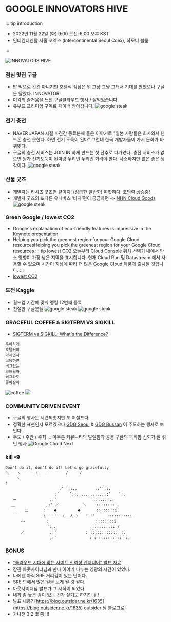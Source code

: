 # GOOGLE INNOVATORS HIVE

::: tip introduction
- 2022년 11월 22일 (화) 9:00 오전–6:00 오후 KST
- 인터컨티넨탈 서울 코엑스 (Intercontinental Seoul Coex), 하모니 볼룸

:::

![INNOVATORS HIVE](https://inthecloud.withgoogle.com/next-22-innovators-hive-korea/static/img/KR_InnovatorsHive_LP_2880x1200.png)

### 점심 맛집 구글
- 밥 먹으로 간건 아니지만 호텔식 점심은 뭐 그냥 그냥 그래서 기대를 안했으나 구글은 달랐다. INNOVATOR!
- 미각의 즐거움을 느낀 구글클라우드 행사 / 잘먹었습니다.
- 유부프 프리미엄 구독료 패이백 받아갑니다.
![google steak](../../../../images/googlecloud/steak.webp)

### 전기 충전
- NAVER JAPAN 시절 파견간 동료분께 들은 이야기로 "일본 사람들은 회사와서 핸드폰 충전 못한다. 하면 전기 도둑이 된다" 그런데 한국 개발자들이 가서 문화가 바뀌엇다.
- 구글의 충전 서비스는 JOIN IN 하게 만드는 첫 단추로 다가왔다. 충전 서비스가 없으면 뭔가 전기도둑이 된마량 두리번 두리번 거려야 한다. 사소하지만 않은 좋은 생각이다.
![google steak](../../../../images/googlecloud/charge.webp)

### 선물 굿즈
- 개발자는 티셔츠 굿즈면 끝이지! (성급한 일반화) 따땃하다. 코딩력 상승중!
- 개발자 굿즈의 또다른 유니버스 '바지'편이 궁금하면 -> [NHN Cloud Goods](http://localhost:8080/logs/tech/nhn-forward/#goods)
![google steak](../../../../images/googlecloud/goods.webp)

### Green Google / lowest CO2
- Google's explanation of eco-friendly features is impressive in the Keynote presentation
- Helping you pick the greenest region for your Google Cloud resourcesHelping you pick the greenest region for your Google Cloud resources
::: tip lowest CO2
오늘부터 Cloud Console 위치 선택기 내에서 탄소 영향이 가장 낮은 지역을 표시합니다. 현재 Cloud Run 및 Datastream 에서 사용할 수 있으며 시간이 지남에 따라 더 많은 Google Cloud 제품에 출시될 것입니다.
:::
- [lowest CO2](https://cloud.google.com/blog/topics/sustainability/pick-the-google-cloud-region-with-the-lowest-co2?hl=en)

### 도전 Kaggle
- 월드컵 기간에 맞춰 랭킹 12번째 등록
- 친절한 구글분들 
![google steak](../../../../images/googlecloud/Kaggle5-logic.webp)
![google steak](../../../../images/googlecloud/Kaggle5.webp)

### GRACEFUL COFFEE & SIGTERM VS SIGKILL
- [SIGTERM vs SIGKILL: What's the Difference?](https://linuxhandbook.com/sigterm-vs-sigkill/)
```
우아하게
호텔커피
마시면서
코딩하면
버그없는
코드될까
버그라도
좋아질까
```
![coffee](../../../../images/googlecloud/coffee.webp)
![](https://img1.daumcdn.net/thumb/R1280x0/?scode=mtistory2&fname=https%3A%2F%2Fblog.kakaocdn.net%2Fdn%2F7es2w%2FbtrFIeL6v4o%2F8jUuEHLckrRpW9mBDc0R91%2Fimg.png)


### COMMUNITY DRIVEN EVENT
- 구글의 행사는 세련되엇지만 또 어설프다.
- 정확한 표현인지 모르겠으나 [GDG Seoul](https://gdg.community.dev/gdg-seoul/) & [GDG Bussan](https://gdg.community.dev/gdg-busan/) 이 주도하는 행사로 보인다.
- 주도 / 주관 / 주최 ... 아무튼 커뮤니티의 발랄함과 공룡 구글의 묵직함 신뢰가 잘 섞인 행사
![Google Cloud Next](../../../../images/googlecloud/lobby.webp)

### kill -9
```
Don't do it, don't do it! Let's go gracefully
＼　　ヽ　　　　i　　|　　　　 /　　　/　
　　　＼　
!
　　　　　　　　　　　　　　;' ':;,,　　　　 ,;'':;,
　　　　　　　　　　　　　;'　　 ':;,.,.,.,.,.,,,;'　　';,
　　ー　　　　　　　　 ,:'　　　　　　　　 　::::::::､
　_＿　　　　　　　　,:' ／ 　 　　　　＼ 　　::::::::',
　　　　　二　　　　:'　 ●　　　　　 ●　 　　 ::::::::i.
　　￣　　　　　　　i　 '''　(__人_)　　'''' 　　 ::::::::::i
　　　　-‐　　　　　 :　 　　　　　　　　　 　::::::::i
　　　　　　　　　　　`:,､ 　　　　　 　 　 :::::::::: /
　　　　／　　　　　　 ,:'　　　　　　　 : ::::::::::::｀:､
　　　　　　　　　　　 ,:'　　　　　　　　 : : ::::::::::｀:､

```

### BONUS
- ["클라우드 시대에 맞는 사이트 신뢰성 엔지니어" 발표 자료](https://blog.outsider.ne.kr/1635)
- 잠깐 아웃사이더님과 만나 이야기 나누는 영광의 시간이 있었다. 
- 나에겐 아직 SRE 거리감이 있는 단어다.
- SRE 안에서 많은 길을 보게 될 것 같다.
- 아웃사이더님 발표가 그 시작이 되었다. 
- 내가 좀 늦은 감이 있는 건가 싶기도 하지만 뭐!
- 발표 내용? [https://blog.outsider.ne.kr/1635](https://blog.outsider.ne.kr/1635) outsider 님 블로그로!
- 가나전 3:2 !!! 쫌 !!!
